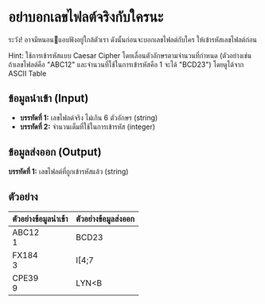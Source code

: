 # อย่าบอกเลขไฟลต์จริงกับใครนะ

ระวัง! อาจมีหนอน🐛แอบฟังอยู่ใกล้ตัวเรา ดังนั้นก่อนจะบอกเลขไฟลต์กับใคร ให้เข้ารหัสเลขไฟลต์ก่อน

Hint: ใช้การเข้ารหัสแบบ Caesar Cipher โดยเลื่อนตัวอักษรตามจำนวนที่กำหนด
(ตัวอย่างเช่น ถ้าเลขไฟลต์คือ "ABC12" และจำนวนที่ใช้ในการเข้ารหัสคือ 1 จะได้ "BCD23") โดยดูได้จาก ASCII Table

## ข้อมูลนำเข้า (Input)

- **บรรทัดที่ 1:** เลขไฟลต์จริง ไม่เกิน 6 ตัวอักษร (string)
- **บรรทัดที่ 2:** จำนวนเต็มที่ใช้ในการเข้ารหัส (integer)

## ข้อมูลส่งออก (Output)

**บรรทัดที่ 1:** เลขไฟลต์ที่ถูกเข้ารหัสแล้ว (string)

## ตัวอย่าง

| **ตัวอย่างข้อมูลนำเข้า** | **ตัวอย่างข้อมูลส่งออก** |
| ------------------------ | ------------------------ |
| ABC12<br>1               | BCD23                    |
| FX184<br>3               | I[4;7                    |
| CPE39<br>9               | LYN<B                    |
